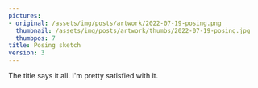 ```yaml
---
pictures:
- original: /assets/img/posts/artwork/2022-07-19-posing.png
  thumbnail: /assets/img/posts/artwork/thumbs/2022-07-19-posing.jpg
  thumbpos: 7
title: Posing sketch
version: 3
---
```

The title says it all.
I'm pretty satisfied with it.
